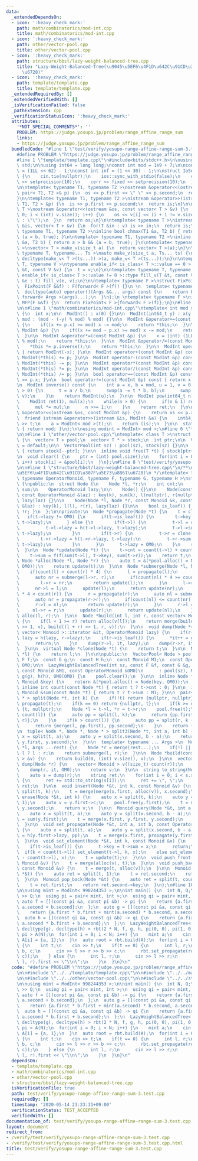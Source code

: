 ```yaml
---
data:
  _extendedDependsOn:
  - icon: ':heavy_check_mark:'
    path: math/combinatorics/mod-int.cpp
    title: math/combinatorics/mod-int.cpp
  - icon: ':heavy_check_mark:'
    path: other/vector-pool.cpp
    title: other/vector-pool.cpp
  - icon: ':heavy_check_mark:'
    path: structure/bbst/lazy-weight-balanced-tree.cpp
    title: "Lazy-Weight-Balanced-Tree(\u9045\u5EF6\u4F1D\u642C\u91CD\u307F\u5E73\u8861\
      \u6728)"
  - icon: ':heavy_check_mark:'
    path: template/template.cpp
    title: template/template.cpp
  _extendedRequiredBy: []
  _extendedVerifiedWith: []
  _isVerificationFailed: false
  _pathExtension: cpp
  _verificationStatusIcon: ':heavy_check_mark:'
  attributes:
    '*NOT_SPECIAL_COMMENTS*': ''
    PROBLEM: https://judge.yosupo.jp/problem/range_affine_range_sum
    links:
    - https://judge.yosupo.jp/problem/range_affine_range_sum
  bundledCode: "#line 1 \"test/verify/yosupo-range-affine-range-sum-3.test.cpp\"\n\
    #define PROBLEM \"https://judge.yosupo.jp/problem/range_affine_range_sum\"\n\n\
    #line 1 \"template/template.cpp\"\n#include<bits/stdc++.h>\n\nusing namespace\
    \ std;\n\nusing int64 = long long;\nconst int mod = 1e9 + 7;\n\nconst int64 infll\
    \ = (1LL << 62) - 1;\nconst int inf = (1 << 30) - 1;\n\nstruct IoSetup {\n  IoSetup()\
    \ {\n    cin.tie(nullptr);\n    ios::sync_with_stdio(false);\n    cout << fixed\
    \ << setprecision(10);\n    cerr << fixed << setprecision(10);\n  }\n} iosetup;\n\
    \n\ntemplate< typename T1, typename T2 >\nostream &operator<<(ostream &os, const\
    \ pair< T1, T2 >& p) {\n  os << p.first << \" \" << p.second;\n  return os;\n\
    }\n\ntemplate< typename T1, typename T2 >\nistream &operator>>(istream &is, pair<\
    \ T1, T2 > &p) {\n  is >> p.first >> p.second;\n  return is;\n}\n\ntemplate< typename\
    \ T >\nostream &operator<<(ostream &os, const vector< T > &v) {\n  for(int i =\
    \ 0; i < (int) v.size(); i++) {\n    os << v[i] << (i + 1 != v.size() ? \" \"\
    \ : \"\");\n  }\n  return os;\n}\n\ntemplate< typename T >\nistream &operator>>(istream\
    \ &is, vector< T > &v) {\n  for(T &in : v) is >> in;\n  return is;\n}\n\ntemplate<\
    \ typename T1, typename T2 >\ninline bool chmax(T1 &a, T2 b) { return a < b &&\
    \ (a = b, true); }\n\ntemplate< typename T1, typename T2 >\ninline bool chmin(T1\
    \ &a, T2 b) { return a > b && (a = b, true); }\n\ntemplate< typename T = int64\
    \ >\nvector< T > make_v(size_t a) {\n  return vector< T >(a);\n}\n\ntemplate<\
    \ typename T, typename... Ts >\nauto make_v(size_t a, Ts... ts) {\n  return vector<\
    \ decltype(make_v< T >(ts...)) >(a, make_v< T >(ts...));\n}\n\ntemplate< typename\
    \ T, typename V >\ntypename enable_if< is_class< T >::value == 0 >::type fill_v(T\
    \ &t, const V &v) {\n  t = v;\n}\n\ntemplate< typename T, typename V >\ntypename\
    \ enable_if< is_class< T >::value != 0 >::type fill_v(T &t, const V &v) {\n  for(auto\
    \ &e : t) fill_v(e, v);\n}\n\ntemplate< typename F >\nstruct FixPoint : F {\n\
    \  FixPoint(F &&f) : F(forward< F >(f)) {}\n \n  template< typename... Args >\n\
    \  decltype(auto) operator()(Args &&... args) const {\n    return F::operator()(*this,\
    \ forward< Args >(args)...);\n  }\n};\n \ntemplate< typename F >\ninline decltype(auto)\
    \ MFP(F &&f) {\n  return FixPoint< F >{forward< F >(f)};\n}\n#line 4 \"test/verify/yosupo-range-affine-range-sum-3.test.cpp\"\
    \n\n#line 1 \"math/combinatorics/mod-int.cpp\"\ntemplate< int mod >\nstruct ModInt\
    \ {\n  int x;\n\n  ModInt() : x(0) {}\n\n  ModInt(int64_t y) : x(y >= 0 ? y %\
    \ mod : (mod - (-y) % mod) % mod) {}\n\n  ModInt &operator+=(const ModInt &p)\
    \ {\n    if((x += p.x) >= mod) x -= mod;\n    return *this;\n  }\n\n  ModInt &operator-=(const\
    \ ModInt &p) {\n    if((x += mod - p.x) >= mod) x -= mod;\n    return *this;\n\
    \  }\n\n  ModInt &operator*=(const ModInt &p) {\n    x = (int) (1LL * x * p.x\
    \ % mod);\n    return *this;\n  }\n\n  ModInt &operator/=(const ModInt &p) {\n\
    \    *this *= p.inverse();\n    return *this;\n  }\n\n  ModInt operator-() const\
    \ { return ModInt(-x); }\n\n  ModInt operator+(const ModInt &p) const { return\
    \ ModInt(*this) += p; }\n\n  ModInt operator-(const ModInt &p) const { return\
    \ ModInt(*this) -= p; }\n\n  ModInt operator*(const ModInt &p) const { return\
    \ ModInt(*this) *= p; }\n\n  ModInt operator/(const ModInt &p) const { return\
    \ ModInt(*this) /= p; }\n\n  bool operator==(const ModInt &p) const { return x\
    \ == p.x; }\n\n  bool operator!=(const ModInt &p) const { return x != p.x; }\n\
    \n  ModInt inverse() const {\n    int a = x, b = mod, u = 1, v = 0, t;\n    while(b\
    \ > 0) {\n      t = a / b;\n      swap(a -= t * b, b);\n      swap(u -= t * v,\
    \ v);\n    }\n    return ModInt(u);\n  }\n\n  ModInt pow(int64_t n) const {\n\
    \    ModInt ret(1), mul(x);\n    while(n > 0) {\n      if(n & 1) ret *= mul;\n\
    \      mul *= mul;\n      n >>= 1;\n    }\n    return ret;\n  }\n\n  friend ostream\
    \ &operator<<(ostream &os, const ModInt &p) {\n    return os << p.x;\n  }\n\n\
    \  friend istream &operator>>(istream &is, ModInt &a) {\n    int64_t t;\n    is\
    \ >> t;\n    a = ModInt< mod >(t);\n    return (is);\n  }\n\n  static int get_mod()\
    \ { return mod; }\n};\n\nusing modint = ModInt< mod >;\n#line 6 \"test/verify/yosupo-range-affine-range-sum-3.test.cpp\"\
    \n\n#line 1 \"other/vector-pool.cpp\"\ntemplate< class T >\nstruct VectorPool\
    \ {\n  vector< T > pool;\n  vector< T * > stock;\n  int ptr;\n\n  VectorPool()\
    \ = default;\n\n  VectorPool(int sz) : pool(sz), stock(sz) {}\n\n  inline T *alloc()\
    \ { return stock[--ptr]; }\n\n  inline void free(T *t) { stock[ptr++] = t; }\n\
    \n  void clear() {\n    ptr = (int) pool.size();\n    for(int i = 0; i < pool.size();\
    \ i++) stock[i] = &pool[i];\n  }\n};\n#line 8 \"test/verify/yosupo-range-affine-range-sum-3.test.cpp\"\
    \n\n#line 1 \"structure/bbst/lazy-weight-balanced-tree.cpp\"\n/**\n * @brief Lazy-Weight-Balanced-Tree(\u9045\
    \u5EF6\u4F1D\u642C\u91CD\u307F\u5E73\u8861\u6728)\n */\ntemplate< typename Monoid,\
    \ typename OperatorMonoid, typename F, typename G, typename H >\nstruct LazyWeightBalancedTree\
    \ {\npublic:\n  struct Node {\n    Node *l, *r;\n    int cnt;\n    Monoid key,\
    \ sum;\n    OperatorMonoid lazy;\n\n    Node() {}\n\n    Node(const Monoid &k,\
    \ const OperatorMonoid &laz) : key(k), sum(k), l(nullptr), r(nullptr), cnt(1),\
    \ lazy(laz) {}\n\n    Node(Node *l, Node *r, const Monoid &k, const OperatorMonoid\
    \ &laz) : key(k), l(l), r(r), lazy(laz) {}\n\n    bool is_leaf() { return !l ||\
    \ !r; }\n  };\n\nprivate:\n  Node *propagate(Node *t) {\n    t = clone(t);\n \
    \   if(t->lazy != OM0) {\n      if(t->is_leaf()) {\n        t->key = g(t->key,\
    \ t->lazy);\n      } else {\n        if(t->l) {\n          t->l = clone(t->l);\n\
    \          t->l->lazy = h(t->l->lazy, t->lazy);\n          t->l->sum = g(t->l->sum,\
    \ t->lazy);\n        }\n        if(t->r) {\n          t->r = clone(t->r);\n  \
    \        t->r->lazy = h(t->r->lazy, t->lazy);\n          t->r->sum = g(t->r->sum,\
    \ t->lazy);\n        }\n      }\n      t->lazy = OM0;\n    }\n    return update(t);\n\
    \  }\n\n  Node *update(Node *t) {\n    t->cnt = count(t->l) + count(t->r) + t->is_leaf();\n\
    \    t->sum = f(f(sum(t->l), t->key), sum(t->r));\n    return t;\n  }\n\n  inline\
    \ Node *alloc(Node *l, Node *r) {\n    auto t = &(*pool.alloc() = Node(l, r, M1,\
    \ OM0));\n    return update(t);\n  }\n\n  Node *submerge(Node *l, Node *r) {\n\
    \    if(count(l) > count(r) * 4) {\n      l = propagate(l);\n      auto nl = propagate(l->l);\n\
    \      auto nr = submerge(l->r, r);\n      if(count(nl) * 4 >= count(nr)) {\n\
    \        l->r = nr;\n        return update(l);\n      }\n      l->r = nr->l;\n\
    \      nr->l = l;\n      update(l);\n      return update(nr);\n    }\n    if(count(l)\
    \ * 4 < count(r)) {\n      r = propagate(r);\n      auto nl = submerge(l, r->l);\n\
    \      auto nr = propagate(r->r);\n      if(count(nl) <= count(nr) * 4) {\n  \
    \      r->l = nl;\n        return update(r);\n      }\n      r->l = nl->r;\n \
    \     nl->r = r;\n      update(r);\n      return update(nl);\n    }\n    return\
    \ alloc(l, r);\n  }\n\n  Node *build(int l, int r, const vector< Monoid > &v)\
    \ {\n    if(l + 1 >= r) return alloc(v[l]);\n    return merge(build(l, (l + r)\
    \ >> 1, v), build((l + r) >> 1, r, v));\n  }\n\n  void dump(Node *r, typename\
    \ vector< Monoid >::iterator &it, OperatorMonoid lazy) {\n    if(r->lazy != OM0)\
    \ lazy = h(lazy, r->lazy);\n    if(r->is_leaf()) {\n      *it++ = g(r->key, lazy);\n\
    \      return;\n    }\n    dump(r->l, it, lazy);\n    dump(r->r, it, lazy);\n\
    \  }\n\n  virtual Node *clone(Node *t) {\n    return t;\n  }\n\n  Node *merge(Node\
    \ *l) {\n    return l;\n  }\n\n\npublic:\n  VectorPool< Node > pool;\n  const\
    \ F f;\n  const G g;\n  const H h;\n  const Monoid M1;\n  const OperatorMonoid\
    \ OM0;\n\n  LazyWeightBalancedTree(int sz, const F &f, const G &g, const H &h,\
    \ const Monoid &M1, const OperatorMonoid &OM0)\n      : pool(sz), M1(M1), f(f),\
    \ g(g), h(h), OM0(OM0) {\n    pool.clear();\n  }\n\n  inline Node *alloc(const\
    \ Monoid &key) {\n    return &(*pool.alloc() = Node(key, OM0));\n  }\n\n  static\
    \ inline int count(const Node *t) { return t ? t->cnt : 0; }\n\n  inline const\
    \ Monoid &sum(const Node *t) { return t ? t->sum : M1; }\n\n  pair< Node *, Node\
    \ * > split(Node *t, int k) {\n    if(!t) return {nullptr, nullptr};\n    t =\
    \ propagate(t);\n    if(k == 0) return {nullptr, t};\n    if(k >= count(t)) return\
    \ {t, nullptr};\n    Node *l = t->l, *r = t->r;\n    pool.free(t);\n    if(k <\
    \ count(l)) {\n      auto pp = split(l, k);\n      return {pp.first, merge(pp.second,\
    \ r)};\n    }\n    if(k > count(l)) {\n      auto pp = split(r, k - count(l));\n\
    \      return {merge(l, pp.first), pp.second};\n    }\n    return {l, r};\n  }\n\
    \n  tuple< Node *, Node *, Node * > split3(Node *t, int a, int b) {\n    auto\
    \ x = split(t, a);\n    auto y = split(x.second, b - a);\n    return make_tuple(x.first,\
    \ y.first, y.second);\n  }\n\n  template< typename ... Args >\n  Node *merge(Node\
    \ *l, Args ...rest) {\n    Node *r = merge(rest...);\n    if(!l || !r) return\
    \ l ? l : r;\n    return submerge(l, r);\n  }\n\n  Node *build(const vector< Monoid\
    \ > &v) {\n    return build(0, (int) v.size(), v);\n  }\n\n  vector< Monoid >\
    \ dump(Node *r) {\n    vector< Monoid > v((size_t) count(r));\n    auto it = begin(v);\n\
    \    dump(r, it, OM0);\n    return v;\n  }\n\n  string to_string(Node *r) {\n\
    \    auto s = dump(r);\n    string ret;\n    for(int i = 0; i < s.size(); i++)\
    \ {\n      ret += std::to_string(s[i]);\n      ret += \", \";\n    }\n    return\
    \ ret;\n  }\n\n  void insert(Node *&t, int k, const Monoid &v) {\n    auto x =\
    \ split(t, k);\n    t = merge(merge(x.first, alloc(v)), x.second);\n  }\n\n  Monoid\
    \ erase(Node *&t, int k) {\n    auto x = split(t, k);\n    auto y = split(x.second,\
    \ 1);\n    auto v = y.first->c;\n    pool.free(y.first);\n    t = merge(x.first,\
    \ y.second);\n    return v;\n  }\n\n  Monoid query(Node *&t, int a, int b) {\n\
    \    auto x = split(t, a);\n    auto y = split(x.second, b - a);\n    Monoid ret\
    \ = sum(y.first);\n    t = merge(x.first, y.first, y.second);\n    return ret;\n\
    \  }\n\n  void set_propagate(Node *&t, int a, int b, const OperatorMonoid &pp)\
    \ {\n    auto x = split(t, a);\n    auto y = split(x.second, b - a);\n    y.first->lazy\
    \ = h(y.first->lazy, pp);\n    t = merge(x.first, propagate(y.first), y.second);\n\
    \  }\n\n  void set_element(Node *&t, int k, const Monoid &x) {\n    t = propagate(t);\n\
    \    if(t->is_leaf()) {\n      t->key = t->sum = x;\n      return;\n    }\n  \
    \  if(k < count(t->l)) set_element(t->l, k, x);\n    else set_element(t->r, k\
    \ - count(t->l), x);\n    t = update(t);\n  }\n\n  void push_front(Node *&t, const\
    \ Monoid &v) {\n    t = merge(alloc(v), t);\n  }\n\n  void push_back(Node *&t,\
    \ const Monoid &v) {\n    t = merge(t, alloc(v));\n  }\n\n  Monoid pop_front(Node\
    \ *&t) {\n    auto ret = split(t, 1);\n    t = ret.second;\n    return ret.first->key;\n\
    \  }\n\n  Monoid pop_back(Node *&t) {\n    auto ret = split(t, count(t) - 1);\n\
    \    t = ret.first;\n    return ret.second->key;\n  }\n};\n#line 10 \"test/verify/yosupo-range-affine-range-sum-3.test.cpp\"\
    \n\nusing mint = ModInt< 998244353 >;\n\nint main() {\n  int N, Q;\n  cin >> N\
    \ >> Q;\n  using pi = pair< mint, int >;\n  using qi = pair< mint, mint >;\n \
    \ auto f = [](const pi &a, const pi &b) -> pi {\n    return {a.first + b.first,\
    \ a.second + b.second};\n  };\n  auto g = [](const pi &a, const qi &b) -> pi {\n\
    \    return {a.first * b.first + mint(a.second) * b.second, a.second};\n  };\n\
    \  auto h = [](const qi &a, const qi &b) -> qi {\n    return {a.first * b.first,\
    \ a.second * b.first + b.second};\n  };\n  LazyWeightBalancedTree< pi, qi, decltype(f),\
    \ decltype(g), decltype(h) > rbt(2 * N, f, g, h, pi(0, 0), pi(1, 0));\n  vector<\
    \ pi > A(N);\n  for(int i = 0; i < N; i++) {\n    mint a;\n    cin >> a;\n   \
    \ A[i] = {a, 1};\n  }\n  auto root = rbt.build(A);\n  for(int i = 0; i < Q; i++)\
    \ {\n    int t;\n    cin >> t;\n    if(t == 0) {\n      int l, r;\n      mint\
    \ b, c;\n      cin >> l >> r >> b >> c;\n      rbt.set_propagate(root, l, r, qi(b,\
    \ c));\n    } else {\n      int l, r;\n      cin >> l >> r;\n      cout << rbt.query(root,\
    \ l, r).first << \"\\n\";\n    }\n  }\n}\n"
  code: "#define PROBLEM \"https://judge.yosupo.jp/problem/range_affine_range_sum\"\
    \n\n#include \"../../template/template.cpp\"\n\n#include \"../../math/combinatorics/mod-int.cpp\"\
    \n\n#include \"../../other/vector-pool.cpp\"\n\n#include \"../../structure/bbst/lazy-weight-balanced-tree.cpp\"\
    \n\nusing mint = ModInt< 998244353 >;\n\nint main() {\n  int N, Q;\n  cin >> N\
    \ >> Q;\n  using pi = pair< mint, int >;\n  using qi = pair< mint, mint >;\n \
    \ auto f = [](const pi &a, const pi &b) -> pi {\n    return {a.first + b.first,\
    \ a.second + b.second};\n  };\n  auto g = [](const pi &a, const qi &b) -> pi {\n\
    \    return {a.first * b.first + mint(a.second) * b.second, a.second};\n  };\n\
    \  auto h = [](const qi &a, const qi &b) -> qi {\n    return {a.first * b.first,\
    \ a.second * b.first + b.second};\n  };\n  LazyWeightBalancedTree< pi, qi, decltype(f),\
    \ decltype(g), decltype(h) > rbt(2 * N, f, g, h, pi(0, 0), pi(1, 0));\n  vector<\
    \ pi > A(N);\n  for(int i = 0; i < N; i++) {\n    mint a;\n    cin >> a;\n   \
    \ A[i] = {a, 1};\n  }\n  auto root = rbt.build(A);\n  for(int i = 0; i < Q; i++)\
    \ {\n    int t;\n    cin >> t;\n    if(t == 0) {\n      int l, r;\n      mint\
    \ b, c;\n      cin >> l >> r >> b >> c;\n      rbt.set_propagate(root, l, r, qi(b,\
    \ c));\n    } else {\n      int l, r;\n      cin >> l >> r;\n      cout << rbt.query(root,\
    \ l, r).first << \"\\n\";\n    }\n  }\n}\n"
  dependsOn:
  - template/template.cpp
  - math/combinatorics/mod-int.cpp
  - other/vector-pool.cpp
  - structure/bbst/lazy-weight-balanced-tree.cpp
  isVerificationFile: true
  path: test/verify/yosupo-range-affine-range-sum-3.test.cpp
  requiredBy: []
  timestamp: '2020-05-14 23:23:31+09:00'
  verificationStatus: TEST_ACCEPTED
  verifiedWith: []
documentation_of: test/verify/yosupo-range-affine-range-sum-3.test.cpp
layout: document
redirect_from:
- /verify/test/verify/yosupo-range-affine-range-sum-3.test.cpp
- /verify/test/verify/yosupo-range-affine-range-sum-3.test.cpp.html
title: test/verify/yosupo-range-affine-range-sum-3.test.cpp
---
```

